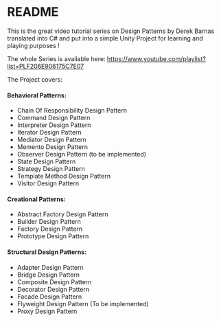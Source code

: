 # README #

This is the great video tutorial series on Design Patterns by Derek Barnas translated into C# and put into a simple Unity Project for learning and playing purposes !

The whole Series is available here: https://www.youtube.com/playlist?list=PLF206E906175C7E07

The Project covers:


#### Behavioral Patterns:
  * Chain Of Responsibility Design Pattern
  * Command Design Pattern
  * Interpreter Design Pattern
  * Iterator Design Pattern
  * Mediator Design Pattern
  * Memento Design Pattern
  * Observer Design Pattern (to be implemented)
  * State Design Pattern
  * Strategy Design Pattern
  * Template Method Design Pattern
  * Visitor Design Pattern

#### Creational Patterns:
  * Abstract Factory Design Pattern
  * Builder Design Pattern
  * Factory Design Pattern
  * Prototype Design Pattern

#### Structural Design Patterns:
  * Adapter Design Pattern
  * Bridge Design Pattern
  * Composite Design Pattern
  * Decorator Design Pattern
  * Facade Design Pattern
  * Flyweight Design Pattern (To be implemented)
  * Proxy Design Pattern
  
